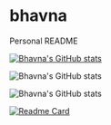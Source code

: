 # bhavna
Personal README

[![Bhavna's GitHub stats](https://github-readme-stats.vercel.app/api?username=bhavna3)](https://github.com/bhavna3/github-readme-stats)

![Bhavna's GitHub stats](https://github-readme-stats.vercel.app/api?username=bhavna3&show=reviews,discussions_started,discussions_answered,prs_merged,prs_merged_percentage)

![Bhavna's GitHub stats](https://github-readme-stats.vercel.app/api?username=bhavna3&show_icons=true)

[![Readme Card](https://github-readme-stats.vercel.app/api/pin/?username=bhavna3&repo=github-readme-stats)](https://github.com/bhavna3/github-readme-stats)
